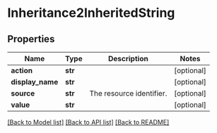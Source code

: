 # Inheritance2InheritedString

## Properties
Name | Type | Description | Notes
------------ | ------------- | ------------- | -------------
**action** | **str** |  | [optional] 
**display_name** | **str** |  | [optional] 
**source** | **str** | The resource identifier. | [optional] 
**value** | **str** |  | [optional] 

[[Back to Model list]](../README.md#documentation-for-models) [[Back to API list]](../README.md#documentation-for-api-endpoints) [[Back to README]](../README.md)


